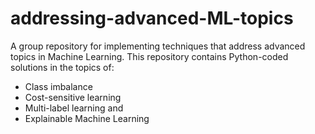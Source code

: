 # addressing-advanced-ML-topics
A group repository for implementing techniques that address advanced topics in Machine Learning.
This repository contains Python-coded solutions in the topics of:
- Class imbalance
- Cost-sensitive learning
- Multi-label learning and
- Explainable Machine Learning

